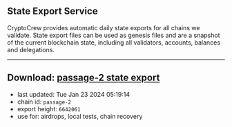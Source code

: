 ## State Export Service
CryptoCrew provides automatic daily state exports for all chains we validate. State export files can be used as genesis files and are a snapshot of the current blockchain state, including all validators, accounts, balances and delegations.

---
**Download: [passage-2 state export](https://dl.ccvalidators.com/SERVICE/passage/passage-2_export_6642061.json)**
---

- last updated: Tue Jan 23 2024 05:19:14
- chain id: `passage-2`
- export height: `6642061`
- use for: airdrops, local tests, chain recovery
